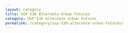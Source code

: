 ```yaml
---
layout: category
title: USP 530 Alternate Urban Futures
category: USP 530 Alternate Urban Futures
permalink: /category/usp-530-alternate-urban-futures/
---
```


